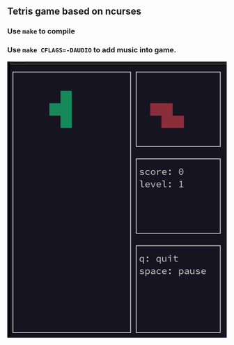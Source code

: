 ## Tetris game based on ncurses

### Use ```make``` to compile

### Use ```make CFLAGS=-DAUDIO``` to add music into game.

![](demo.gif)